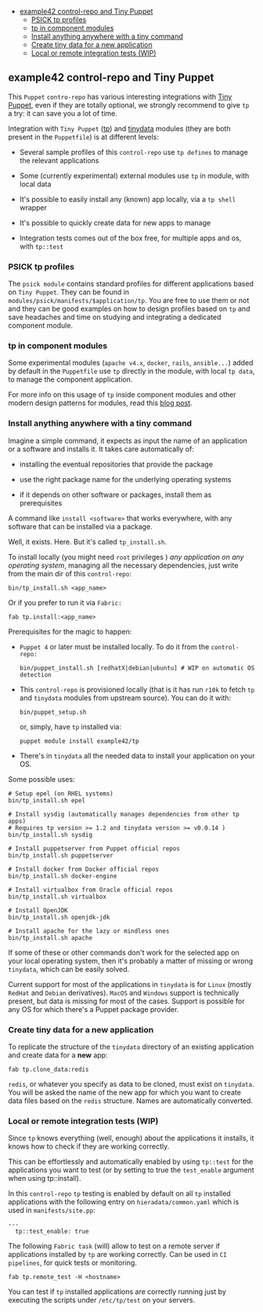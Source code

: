 - [example42 control-repo and Tiny Puppet](#example42-control-repo-and-tiny-puppet)
    - [PSICK tp profiles](#psick-tp-profiles)
    - [tp in component modules](#tp-in-component-modules)
    - [Install anything anywhere with a tiny command](#install-anything-anywhere-with-a-tiny-command)
    - [Create tiny data for a new application](#create-tiny-data-for-a-new-application)
    - [Local or remote integration tests (WIP)](#local-or-remote-integration-tests-wip)

## example42 control-repo and Tiny Puppet

This `Puppet` `contro-repo` has various interesting integrations with [Tiny Puppet](http://tiny-puppet.com), even if they are totally optional, we strongly recommend to give ```tp``` a try: it can save you a lot of time.

Integration with `Tiny Puppet` ([tp](https://github.com/example42/puppet-tp)) and [tinydata](https://github.com/example42/tinydata) modules (they are both present in the ```Puppetfile```) is at different levels:

  - Several sample profiles of this `control-repo` use `tp defines` to manage the relevant applications

  - Some (currently experimental) external modules use `tp` in module, with local data

  - It's possible to easily install any (known) app locally, via a `tp shell` wrapper

  - It's possible to quickly create data for new apps to manage

  - Integration tests comes out of the box free, for multiple apps and os, with ```tp::test```

### PSICK tp profiles

The `psick module` contains standard profiles for different applications based on `Tiny Puppet`. They can be found in ```modules/psick/manifests/$application/tp```. You are free to use them or not and they can be good examples on how to design profiles based on ```tp``` and save headaches and time on studying and integrating a dedicated component module.

### tp in component modules

Some experimental modules (`apache v4.x`, `docker`, `rails`, `ansible...`) added by default in the ```Puppetfile``` use ```tp``` directly in the module, with local ```tp data```, to manage the component application.

For more info on this usage of ```tp``` inside component modules and other modern design patterns for modules, read this [blog post](http://www.example42.com/2016/05/30/exploring-puppet4-modules-design-patterns/).

### Install anything anywhere with a tiny command

Imagine a simple command, it expects as input the name of an application or a software and installs it. It takes care automatically of:

  - installing the eventual repositories that provide the package

  - use the right package name for the underlying operating systems

  - if it depends on other software or packages, install them as prerequisites

A command like ```install <software>``` that works everywhere, with any software that can be installed via a package.

Well, it exists. Here. But it's called ```tp_install.sh```.

To install locally (you might need ```root``` privileges ) *any application on any operating system*, managing all the necessary dependencies, just write from the main dir of this `control-repo`:

    bin/tp_install.sh <app_name>

Or if you prefer to run it via `Fabric:`

    fab tp.install:<app_name>

Prerequisites for the magic to happen:

  - `Puppet 4` or later must be installed locally. To do it from the `control-repo:`

        bin/puppet_install.sh [redhatX|debian|ubuntu] # WIP on automatic OS detection

  - This `control-repo` is provisioned locally (that is it has run `r10k` to fetch `tp` and `tinydata` modules from upstream source). You can do it with:

        bin/puppet_setup.sh

    or, simply, have `tp` installed via:

        puppet module install example42/tp

  - There's in `tinydata` all the needed data to install your application on your OS.


Some possible uses:

    # Setup epel (on RHEL systems)
    bin/tp_install.sh epel

    # Install sysdig (automatically manages dependencies from other tp apps)
    # Requires tp version >= 1.2 and tinydata version >= v0.0.14 )
    bin/tp_install.sh sysdig

    # Install puppetserver from Puppet official repos
    bin/tp_install.sh puppetserver

    # Install docker from Docker official repos
    bin/tp_install.sh docker-engine

    # Install virtualbox from Oracle official repos
    bin/tp_install.sh virtualbox

    # Install OpenJDK
    bin/tp_install.sh openjdk-jdk

    # Install apache for the lazy or mindless ones
    bin/tp_install.sh apache

If some of these or other commands don't work for the selected app on your local operating system, then it's probably a matter of missing or wrong ```tinydata```, which can be easily solved.

Current support for most of the applications in `tinydata` is for `Linux` (mostly `RedHat` and `Debian` derivatives). `MacOS` and `Windows` support is technically present, but data is missing for most of the cases. Support is possible for any OS for which there's a Puppet package provider.


### Create tiny data for a new application

To replicate the structure of the ```tinydata``` directory of an existing application and create data for a **new** app:

    fab tp.clone_data:redis

`redis`, or whatever you specify as data to be cloned, must exist on `tinydata`. You will be asked the name of the new app for which you want to create data files based on the ```redis``` structure. Names are automatically converted.


### Local or remote integration tests (WIP)

Since ```tp``` knows everything (well, enough) about the applications it installs, it knows how to check if they are working correctly.

This can be effortlessly and automatically enabled by using ```tp::test``` for the applications you want to test (or by setting to true the ```test_enable``` argument when using tp::install).

In this `control-repo` `tp` testing is enabled by default on all `tp` installed applications with the following entry on ```hieradata/common.yaml``` which is used in ```manifests/site.pp```:

    ---
      tp::test_enable: true

The following `Fabric task` (will) allow to test on a remote server if applications installed by `tp` are working correctly. Can be used in `CI pipelines`, for quick tests or monitoring.

    fab tp.remote_test -H <hostname>

You can test if `tp` installed applications are correctly running just by executing the scripts under ```/etc/tp/test``` on your servers.
